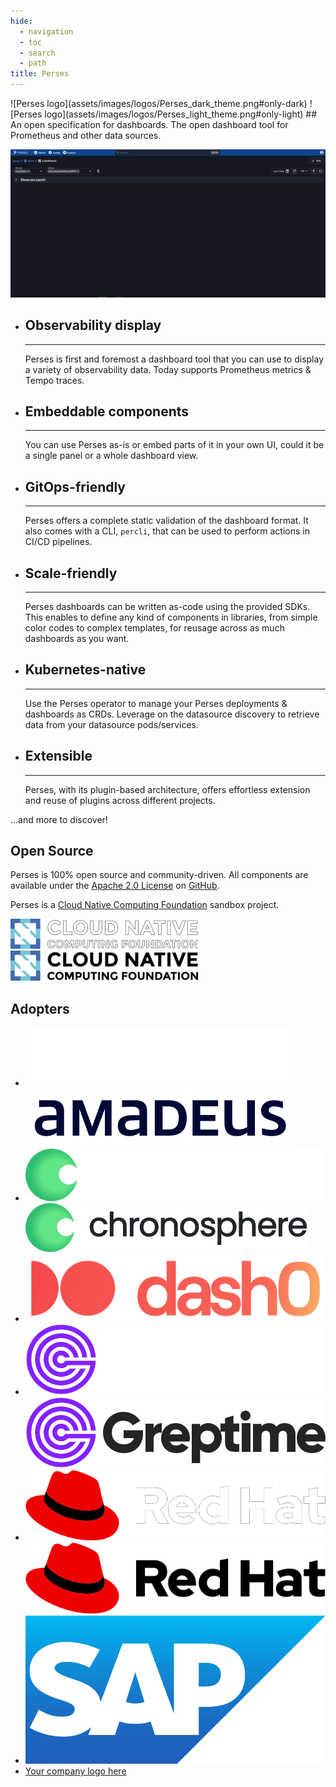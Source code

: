 ```yaml
---
hide:
  - navigation
  - toc
  - search
  - path
title: Perses
---
```


<!-- below css is required to remove the empty header that is generated automatically by mkdocs ref: https://github.com/squidfunk/mkdocs-material/issues/2163#issuecomment-2109733111-->
<style>
.md-content .md-typeset h1 {
      display: none;
  }
</style>

<div class="centered image" markdown>
![Perses logo](assets/images/logos/Perses_dark_theme.png#only-dark) ![Perses logo](assets/images/logos/Perses_light_theme.png#only-light)
## An open specification for dashboards. The open dashboard tool for Prometheus and other data sources.
</div>

![perses overview](assets/images/perses_overview.gif)

<div class="grid cards" markdown>

-   ## Observability display

    ---

    Perses is first and foremost a dashboard tool that you can use to display a variety of observability data. Today
    supports Prometheus metrics & Tempo traces.

-   ## Embeddable components

    ---

    You can use Perses as-is or embed parts of it in your own UI, could it be a single panel or a whole dashboard view.

-   ## GitOps-friendly

    ---

    Perses offers a complete static validation of the dashboard format. It also comes with a CLI, `percli`, that can be
    used to perform actions in CI/CD pipelines.

-   ## Scale-friendly

    ---

    Perses dashboards can be written as-code using the provided SDKs. This enables to define any kind of components in
    libraries, from simple color codes to complex templates, for reusage across as much dashboards as you want.

-   ## Kubernetes-native

    ---

    Use the Perses operator to manage your Perses deployments & dashboards as CRDs. Leverage on the datasource discovery
    to retrieve data from your datasource pods/services.

-   ## Extensible

    ---

    Perses, with its plugin-based architecture, offers effortless extension and reuse of plugins across different
    projects.

</div>

...and more to discover!

<div class="centered" markdown>

## Open Source

Perses is 100% open source and community-driven. All components are available under
the [Apache 2.0 License](http://www.apache.org/licenses/LICENSE-2.0) on [GitHub](https://github.com/perses).

Perses is a [Cloud Native Computing Foundation](https://cncf.io) sandbox project.

[![CNCF logo](assets/images/logos/CNCF_dark_theme.png#only-dark)](https://cncf.io) [![CNCF logo](assets/images/logos/CNCF_light_theme.png#only-light)](https://cncf.io)

</div>

<div class="centered" markdown>

## Adopters

</div>

<div class="grid cards image-grid" markdown>

- [![Amadeus logo](assets/images/logos/Amadeus_dark_theme.png#only-dark)](https://amadeus.com) [![Amadeus logo](assets/images/logos/Amadeus_light_theme.png#only-light)](https://amadeus.com)
- [![Chronosphere logo](assets/images/logos/Chronosphere_dark_theme.svg#only-dark)](https://chronosphere.io/) [![Chronosphere logo](assets/images/logos/Chronosphere_light_theme.svg#only-light)](https://chronosphere.io/)
- [![Dash0 logo](assets/images/logos/Dash0.svg)](https://www.dash0.com/)
- [![Greptime logo](assets/images/logos/Greptime_dark_theme.svg#only-dark)](https://greptime.com/) [![Greptime logo](assets/images/logos/Greptime_light_theme.svg#only-light)](https://greptime.com/)
- [![RedHat logo](assets/images/logos/RedHat_dark_theme.png#only-dark)](https://www.redhat.com) [![RedHat logo](assets/images/logos/RedHat_light_theme.png#only-light)](https://www.redhat.com)
- [![SAP logo](assets/images/logos/SAP.svg)](https://www.sap.com)
- [Your company logo here](./adopters.md)

</div>
